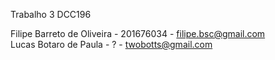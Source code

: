 Trabalho 3 DCC196	

Filipe Barreto de Oliveira - 201676034 - filipe.bsc@gmail.com                              
Lucas Botaro de Paula - ? - twobotts@gmail.com

